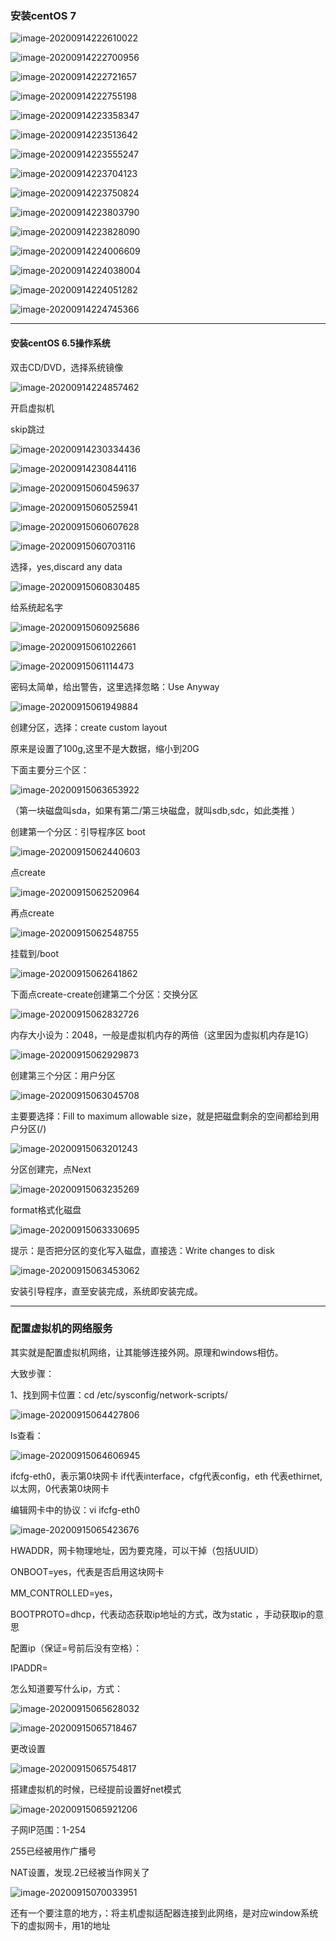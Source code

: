 ### 安装centOS 7

 

![image-20200914222610022](01-vmware12安装linux虚拟机.assets/image-20200914222610022.png)

![image-20200914222700956](01-vmware12安装linux虚拟机.assets/image-20200914222700956.png)



![image-20200914222721657](01-vmware12安装linux虚拟机.assets/image-20200914222721657.png)



![image-20200914222755198](01-vmware12安装linux虚拟机.assets/image-20200914222755198.png)



![image-20200914223358347](01-vmware12安装linux虚拟机.assets/image-20200914223358347.png)

![image-20200914223513642](01-vmware12安装linux虚拟机.assets/image-20200914223513642.png)

![image-20200914223555247](01-vmware12安装linux虚拟机.assets/image-20200914223555247.png)

![image-20200914223704123](01-vmware12安装linux虚拟机.assets/image-20200914223704123.png)



![image-20200914223750824](01-vmware12安装linux虚拟机.assets/image-20200914223750824.png)

![image-20200914223803790](01-vmware12安装linux虚拟机.assets/image-20200914223803790.png)

![image-20200914223828090](01-vmware12安装linux虚拟机.assets/image-20200914223828090.png)

![image-20200914224006609](01-vmware12安装linux虚拟机.assets/image-20200914224006609.png)

![image-20200914224038004](01-vmware12安装linux虚拟机.assets/image-20200914224038004.png)

![image-20200914224051282](01-vmware12安装linux虚拟机.assets/image-20200914224051282.png)

![image-20200914224745366](01-vmware12安装linux虚拟机.assets/image-20200914224745366.png)

---



#### 安装centOS 6.5操作系统

双击CD/DVD，选择系统镜像

![image-20200914224857462](01-vmware12安装linux虚拟机.assets/image-20200914224857462.png)



开启虚拟机



skip跳过

![image-20200914230334436](01-vmware12安装linux虚拟机.assets/image-20200914230334436.png)

![image-20200914230844116](01-vmware12安装linux虚拟机.assets/image-20200914230844116.png)

![image-20200915060459637](01-vmware12安装linux虚拟机.assets/image-20200915060459637.png)

![image-20200915060525941](01-vmware12安装linux虚拟机.assets/image-20200915060525941.png)

![image-20200915060607628](01-vmware12安装linux虚拟机.assets/image-20200915060607628.png)

![image-20200915060703116](01-vmware12安装linux虚拟机.assets/image-20200915060703116.png)

选择，yes,discard any data

![image-20200915060830485](01-vmware12安装linux虚拟机.assets/image-20200915060830485.png)

给系统起名字

![image-20200915060925686](01-vmware12安装linux虚拟机.assets/image-20200915060925686.png)

![image-20200915061022661](01-vmware12安装linux虚拟机.assets/image-20200915061022661.png)

![image-20200915061114473](01-vmware12安装linux虚拟机.assets/image-20200915061114473.png)

密码太简单，给出警告，这里选择忽略：Use Anyway

![image-20200915061949884](01-vmware12安装linux虚拟机.assets/image-20200915061949884.png)

创建分区，选择：create custom layout

原来是设置了100g,这里不是大数据，缩小到20G

下面主要分三个区：

![image-20200915063653922](01-vmware12安装linux虚拟机.assets/image-20200915063653922.png)

（第一块磁盘叫sda，如果有第二/第三块磁盘，就叫sdb,sdc，如此类推 ）

创建第一个分区：引导程序区 boot

![image-20200915062440603](01-vmware12安装linux虚拟机.assets/image-20200915062440603.png)

点create

![image-20200915062520964](01-vmware12安装linux虚拟机.assets/image-20200915062520964.png)

再点create

![image-20200915062548755](01-vmware12安装linux虚拟机.assets/image-20200915062548755.png)

挂载到/boot

![image-20200915062641862](01-vmware12安装linux虚拟机.assets/image-20200915062641862.png)

下面点create-create创建第二个分区：交换分区

![image-20200915062832726](01-vmware12安装linux虚拟机.assets/image-20200915062832726.png)

内存大小设为：2048，一般是虚拟机内存的两倍（这里因为虚拟机内存是1G）

![image-20200915062929873](01-vmware12安装linux虚拟机.assets/image-20200915062929873.png)

创建第三个分区：用户分区

![image-20200915063045708](01-vmware12安装linux虚拟机.assets/image-20200915063045708.png)

主要要选择：Fill to maximum allowable size，就是把磁盘剩余的空间都给到用户分区(/)

![image-20200915063201243](01-vmware12安装linux虚拟机.assets/image-20200915063201243.png)

分区创建完，点Next

![image-20200915063235269](01-vmware12安装linux虚拟机.assets/image-20200915063235269.png)

format格式化磁盘

![image-20200915063330695](01-vmware12安装linux虚拟机.assets/image-20200915063330695.png)

提示：是否把分区的变化写入磁盘，直接选：Write changes to disk

![image-20200915063453062](01-vmware12安装linux虚拟机.assets/image-20200915063453062.png)

安装引导程序，直至安装完成，系统即安装完成。

---

### 配置虚拟机的网络服务

其实就是配置虚拟机网络，让其能够连接外网。原理和windows相仿。

大致步骤：



1、找到网卡位置：cd /etc/sysconfig/network-scripts/

![image-20200915064427806](01-vmware12安装linux虚拟机.assets/image-20200915064427806.png)

ls查看：

![image-20200915064606945](01-vmware12安装linux虚拟机.assets/image-20200915064606945.png)

ifcfg-eth0，表示第0块网卡  if代表interface，cfg代表config，eth 代表ethirnet,以太网，0代表第0块网卡

编辑网卡中的协议：vi ifcfg-eth0

![image-20200915065423676](01-vmware12安装linux虚拟机.assets/image-20200915065423676.png)

HWADDR，网卡物理地址，因为要克隆，可以干掉（包括UUID）

ONBOOT=yes，代表是否启用这块网卡

MM_CONTROLLED=yes，

BOOTPROTO=dhcp，代表动态获取ip地址的方式，改为static ，手动获取ip的意思

配置ip（保证=号前后没有空格）：

IPADDR=

怎么知道要写什么ip，方式：

![image-20200915065628032](01-vmware12安装linux虚拟机.assets/image-20200915065628032.png)



![image-20200915065718467](01-vmware12安装linux虚拟机.assets/image-20200915065718467.png)

更改设置

![image-20200915065754817](01-vmware12安装linux虚拟机.assets/image-20200915065754817.png)

搭建虚拟机的时候，已经提前设置好net模式

![image-20200915065921206](01-vmware12安装linux虚拟机.assets/image-20200915065921206.png)

子网IP范围：1-254

255已经被用作广播号

NAT设置，发现.2已经被当作网关了

![image-20200915070033951](01-vmware12安装linux虚拟机.assets/image-20200915070033951.png)

还有一个要注意的地方，：将主机虚拟适配器连接到此网络，是对应window系统下的虚拟网卡，用1的地址



